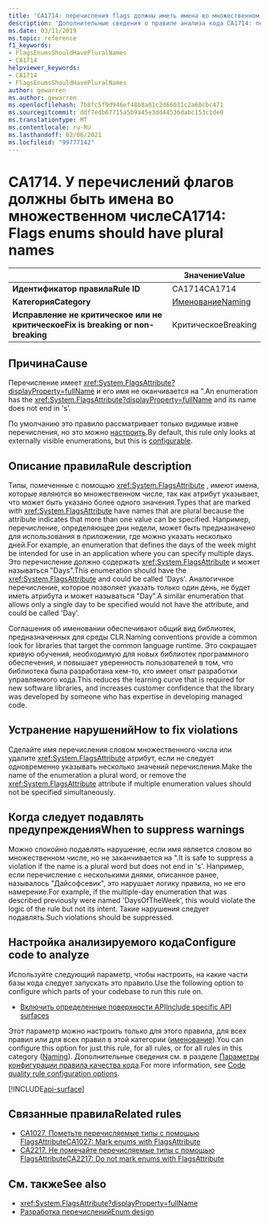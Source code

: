 ```yaml
---
title: 'CA1714: перечисления flags должны иметь имена во множественном числе (анализ кода)'
description: 'Дополнительные сведения о правиле анализа кода CA1714: перечисления flags должны иметь имена во множественном числе'
ms.date: 03/11/2019
ms.topic: reference
f1_keywords:
- FlagsEnumsShouldHavePluralNames
- CA1714
helpviewer_keywords:
- CA1714
- FlagsEnumsShouldHavePluralNames
author: gewarren
ms.author: gewarren
ms.openlocfilehash: 7b8fc5f9d946ef48b8a01c2d66031c2a60cbc471
ms.sourcegitcommit: ddf7edb67715a5b9a45e3dd44536dabc153c1de0
ms.translationtype: MT
ms.contentlocale: ru-RU
ms.lasthandoff: 02/06/2021
ms.locfileid: "99777142"
---
```

# <a name="ca1714-flags-enums-should-have-plural-names"></a><span data-ttu-id="46c74-103">CA1714. У перечислений флагов должны быть имена во множественном числе</span><span class="sxs-lookup"><span data-stu-id="46c74-103">CA1714: Flags enums should have plural names</span></span>

| | <span data-ttu-id="46c74-104">Значение</span><span class="sxs-lookup"><span data-stu-id="46c74-104">Value</span></span> |
|-|-|
| <span data-ttu-id="46c74-105">**Идентификатор правила**</span><span class="sxs-lookup"><span data-stu-id="46c74-105">**Rule ID**</span></span> |<span data-ttu-id="46c74-106">CA1714</span><span class="sxs-lookup"><span data-stu-id="46c74-106">CA1714</span></span>|
| <span data-ttu-id="46c74-107">**Категория**</span><span class="sxs-lookup"><span data-stu-id="46c74-107">**Category**</span></span> |[<span data-ttu-id="46c74-108">Именование</span><span class="sxs-lookup"><span data-stu-id="46c74-108">Naming</span></span>](naming-warnings.md)|
| <span data-ttu-id="46c74-109">**Исправление не критическое или не критическое**</span><span class="sxs-lookup"><span data-stu-id="46c74-109">**Fix is breaking or non-breaking**</span></span> |<span data-ttu-id="46c74-110">Критическое</span><span class="sxs-lookup"><span data-stu-id="46c74-110">Breaking</span></span>|

## <a name="cause"></a><span data-ttu-id="46c74-111">Причина</span><span class="sxs-lookup"><span data-stu-id="46c74-111">Cause</span></span>

<span data-ttu-id="46c74-112">Перечисление имеет <xref:System.FlagsAttribute?displayProperty=fullName> и его имя не оканчивается на ".</span><span class="sxs-lookup"><span data-stu-id="46c74-112">An enumeration has the <xref:System.FlagsAttribute?displayProperty=fullName> and its name does not end in 's'.</span></span>

<span data-ttu-id="46c74-113">По умолчанию это правило рассматривает только видимые извне перечисления, но это можно [настроить](#configure-code-to-analyze).</span><span class="sxs-lookup"><span data-stu-id="46c74-113">By default, this rule only looks at externally visible enumerations, but this is [configurable](#configure-code-to-analyze).</span></span>

## <a name="rule-description"></a><span data-ttu-id="46c74-114">Описание правила</span><span class="sxs-lookup"><span data-stu-id="46c74-114">Rule description</span></span>

<span data-ttu-id="46c74-115">Типы, помеченные с помощью <xref:System.FlagsAttribute> , имеют имена, которые являются во множественном числе, так как атрибут указывает, что может быть указано более одного значения.</span><span class="sxs-lookup"><span data-stu-id="46c74-115">Types that are marked with <xref:System.FlagsAttribute> have names that are plural because the attribute indicates that more than one value can be specified.</span></span> <span data-ttu-id="46c74-116">Например, перечисление, определяющее дни недели, может быть предназначено для использования в приложении, где можно указать несколько дней.</span><span class="sxs-lookup"><span data-stu-id="46c74-116">For example, an enumeration that defines the days of the week might be intended for use in an application where you can specify multiple days.</span></span> <span data-ttu-id="46c74-117">Это перечисление должно содержать <xref:System.FlagsAttribute> и может называться "Days".</span><span class="sxs-lookup"><span data-stu-id="46c74-117">This enumeration should have the <xref:System.FlagsAttribute> and could be called 'Days'.</span></span> <span data-ttu-id="46c74-118">Аналогичное перечисление, которое позволяет указать только один день, не будет иметь атрибута и может называться "Day".</span><span class="sxs-lookup"><span data-stu-id="46c74-118">A similar enumeration that allows only a single day to be specified would not have the attribute, and could be called 'Day'.</span></span>

<span data-ttu-id="46c74-119">Соглашения об именовании обеспечивают общий вид библиотек, предназначенных для среды CLR.</span><span class="sxs-lookup"><span data-stu-id="46c74-119">Naming conventions provide a common look for libraries that target the common language runtime.</span></span> <span data-ttu-id="46c74-120">Это сокращает кривую обучения, необходимую для новых библиотек программного обеспечения, и повышает уверенность пользователей в том, что библиотека была разработана кем-то, кто имеет опыт разработки управляемого кода.</span><span class="sxs-lookup"><span data-stu-id="46c74-120">This reduces the learning curve that is required for new software libraries, and increases customer confidence that the library was developed by someone who has expertise in developing managed code.</span></span>

## <a name="how-to-fix-violations"></a><span data-ttu-id="46c74-121">Устранение нарушений</span><span class="sxs-lookup"><span data-stu-id="46c74-121">How to fix violations</span></span>

<span data-ttu-id="46c74-122">Сделайте имя перечисления словом множественного числа или удалите <xref:System.FlagsAttribute> атрибут, если не следует одновременно указывать несколько значений перечисления.</span><span class="sxs-lookup"><span data-stu-id="46c74-122">Make the name of the enumeration a plural word, or remove the <xref:System.FlagsAttribute> attribute if multiple enumeration values should not be specified simultaneously.</span></span>

## <a name="when-to-suppress-warnings"></a><span data-ttu-id="46c74-123">Когда следует подавлять предупреждения</span><span class="sxs-lookup"><span data-stu-id="46c74-123">When to suppress warnings</span></span>

<span data-ttu-id="46c74-124">Можно спокойно подавлять нарушение, если имя является словом во множественном числе, но не заканчивается на ".</span><span class="sxs-lookup"><span data-stu-id="46c74-124">It is safe to suppress a violation if the name is a plural word but does not end in 's'.</span></span> <span data-ttu-id="46c74-125">Например, если перечисление с несколькими днями, описанное ранее, называлось "Дайсофсевик", это нарушает логику правила, но не его намерение.</span><span class="sxs-lookup"><span data-stu-id="46c74-125">For example, if the multiple-day enumeration that was described previously were named 'DaysOfTheWeek', this would violate the logic of the rule but not its intent.</span></span> <span data-ttu-id="46c74-126">Такие нарушения следует подавлять.</span><span class="sxs-lookup"><span data-stu-id="46c74-126">Such violations should be suppressed.</span></span>

## <a name="configure-code-to-analyze"></a><span data-ttu-id="46c74-127">Настройка анализируемого кода</span><span class="sxs-lookup"><span data-stu-id="46c74-127">Configure code to analyze</span></span>

<span data-ttu-id="46c74-128">Используйте следующий параметр, чтобы настроить, на какие части базы кода следует запускать это правило.</span><span class="sxs-lookup"><span data-stu-id="46c74-128">Use the following option to configure which parts of your codebase to run this rule on.</span></span>

- [<span data-ttu-id="46c74-129">Включить определенные поверхности API</span><span class="sxs-lookup"><span data-stu-id="46c74-129">Include specific API surfaces</span></span>](#include-specific-api-surfaces)

<span data-ttu-id="46c74-130">Этот параметр можно настроить только для этого правила, для всех правил или для всех правил в этой категории ([именование](naming-warnings.md)).</span><span class="sxs-lookup"><span data-stu-id="46c74-130">You can configure this option for just this rule, for all rules, or for all rules in this category ([Naming](naming-warnings.md)).</span></span> <span data-ttu-id="46c74-131">Дополнительные сведения см. в разделе [Параметры конфигурации правила качества кода](../code-quality-rule-options.md).</span><span class="sxs-lookup"><span data-stu-id="46c74-131">For more information, see [Code quality rule configuration options](../code-quality-rule-options.md).</span></span>

[!INCLUDE[api-surface](~/includes/code-analysis/api-surface.md)]

## <a name="related-rules"></a><span data-ttu-id="46c74-132">Связанные правила</span><span class="sxs-lookup"><span data-stu-id="46c74-132">Related rules</span></span>

- [<span data-ttu-id="46c74-133">CA1027. Пометьте перечисляемые типы с помощью FlagsAttribute</span><span class="sxs-lookup"><span data-stu-id="46c74-133">CA1027: Mark enums with FlagsAttribute</span></span>](ca1027.md)
- [<span data-ttu-id="46c74-134">CA2217. Не помечайте перечисляемые типы с помощью FlagsAttribute</span><span class="sxs-lookup"><span data-stu-id="46c74-134">CA2217: Do not mark enums with FlagsAttribute</span></span>](ca2217.md)

## <a name="see-also"></a><span data-ttu-id="46c74-135">См. также</span><span class="sxs-lookup"><span data-stu-id="46c74-135">See also</span></span>

- <xref:System.FlagsAttribute?displayProperty=fullName>
- [<span data-ttu-id="46c74-136">Разработка перечислений</span><span class="sxs-lookup"><span data-stu-id="46c74-136">Enum design</span></span>](../../../standard/design-guidelines/enum.md)
